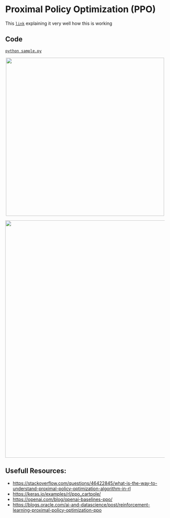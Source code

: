 # Proximal Policy Optimization (PPO)
This [`link`](https://stackoverflow.com/questions/46422845/what-is-the-way-to-understand-proximal-policy-optimization-algorithm-in-rl) explaining it very well how this is working

## Code
[`python sample.py`](./sample.py)
<p align="center">
  <img src="https://miro.medium.com/max/1400/1*5uETM1MvGM5df4mDJKTs8A.png" width="500">
</p>
<p align="center">
  <img src="https://miro.medium.com/max/1400/1*S8e9USP6x28PLXlu-FA_UQ.png" width="750">
</p>

## Usefull Resources:
+ https://stackoverflow.com/questions/46422845/what-is-the-way-to-understand-proximal-policy-optimization-algorithm-in-rl
+ https://keras.io/examples/rl/ppo_cartpole/
+ https://openai.com/blog/openai-baselines-ppo/
+ https://blogs.oracle.com/ai-and-datascience/post/reinforcement-learning-proximal-policy-optimization-ppo


